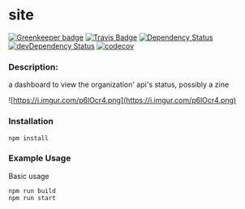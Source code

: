 site
=========

[![Greenkeeper badge](https://badges.greenkeeper.io/wh-iterabb-it/site.svg)](https://greenkeeper.io/)
[![Travis Badge](https://travis-ci.org/wh-iterabb-it/site.svg?branch=master)](https://travis-ci.org/wh-iterabb-it/site)
[![Dependency Status](https://img.shields.io/david/wh-iterabb-it/site.svg?style=flat)](https://david-dm.org/wh-iterabb-it/site#info=Dependencies)
[![devDependency Status](https://img.shields.io/david/dev/wh-iterabb-it/site.svg?style=flat)](https://david-dm.org/BeauBouchard/site#info=devDependencies)
[![codecov](https://codecov.io/gh/wh-iterabb-it/site/branch/master/graph/badge.svg)](https://codecov.io/gh/wh-iterabb-it/site)


### Description:

a dashboard to view the organization' api's status, possibly a zine

![https://i.imgur.com/p6lOcr4.png](https://i.imgur.com/p6lOcr4.png)

### Installation

```
npm install
```


### Example Usage

Basic usage
```
npm run build
npm run start
```
